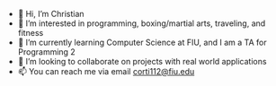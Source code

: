 - 👋 Hi, I’m Christian
- 👀 I’m interested in programming, boxing/martial arts, traveling, and fitness
- 🌱 I’m currently learning Computer Science at FIU, and I am a TA for Programming 2
- 💞️ I’m looking to collaborate on projects with real world applications
- 📫 You can reach me via email corti112@fiu.edu

<!---
cortiz313/cortiz313 is a ✨ special ✨ repository because its `README.md` (this file) appears on your GitHub profile.
You can click the Preview link to take a look at your changes.
--->
